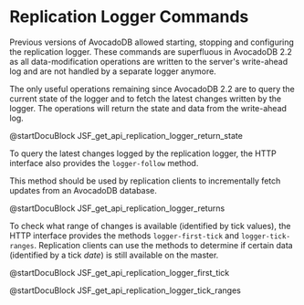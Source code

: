 Replication Logger Commands
===========================

Previous versions of AvocadoDB allowed starting, stopping and configuring the
replication logger. These commands are superfluous in AvocadoDB 2.2 as all
data-modification operations are written to the server's write-ahead log and are
not handled by a separate logger anymore.

The only useful operations remaining since AvocadoDB 2.2 are to query the current state
of the logger and to fetch the latest changes written by the logger. The operations
will return the state and data from the write-ahead log.

<!-- avocadod/RestHandler/RestReplicationHandler.cpp -->
@startDocuBlock JSF_get_api_replication_logger_return_state

To query the latest changes logged by the replication logger, the HTTP interface
also provides the `logger-follow` method.

This method should be used by replication clients to incrementally fetch updates 
from an AvocadoDB database.

<!-- avocadod/RestHandler/RestReplicationHandler.cpp -->
@startDocuBlock JSF_get_api_replication_logger_returns

To check what range of changes is available (identified by tick values), the HTTP
interface provides the methods `logger-first-tick` and `logger-tick-ranges`.
Replication clients can use the methods to determine if certain data (identified
by a tick *date*) is still available on the master.

@startDocuBlock JSF_get_api_replication_logger_first_tick

@startDocuBlock JSF_get_api_replication_logger_tick_ranges

